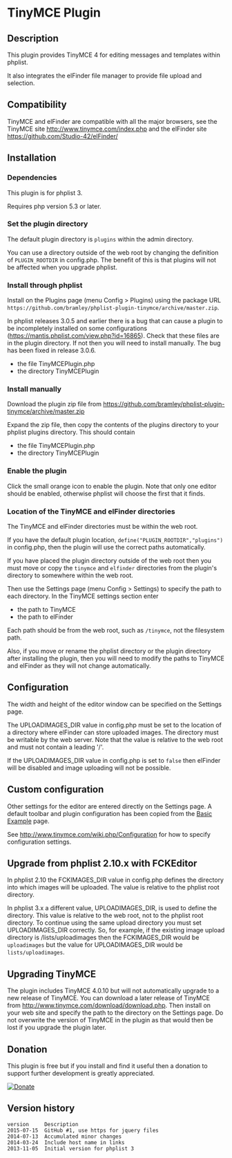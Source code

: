 # TinyMCE Plugin #

## Description ##
This plugin provides TinyMCE 4 for editing messages and templates within phplist. 

It also integrates the elFinder file manager to provide file upload and selection.
## Compatibility ###

TinyMCE and elFinder are compatible with all the major browsers, see the TinyMCE site <http://www.tinymce.com/index.php>
and the elFinder site <https://github.com/Studio-42/elFinder/>

## Installation ##

### Dependencies ###

This plugin is for phplist 3.

Requires php version 5.3 or later.

### Set the plugin directory ###
The default plugin directory is `plugins` within the admin directory.

You can use a directory outside of the web root by changing the definition of `PLUGIN_ROOTDIR` in config.php.
The benefit of this is that plugins will not be affected when you upgrade phplist.

### Install through phplist ###
Install on the Plugins page (menu Config > Plugins) using the package URL `https://github.com/bramley/phplist-plugin-tinymce/archive/master.zip`.

In phplist releases 3.0.5 and earlier there is a bug that can cause a plugin to be incompletely installed on some configurations (<https://mantis.phplist.com/view.php?id=16865>). 
Check that these files are in the plugin directory. If not then you will need to install manually. The bug has been fixed in release 3.0.6.

* the file TinyMCEPlugin.php
* the directory TinyMCEPlugin

### Install manually ###
Download the plugin zip file from <https://github.com/bramley/phplist-plugin-tinymce/archive/master.zip>

Expand the zip file, then copy the contents of the plugins directory to your phplist plugins directory.
This should contain

* the file TinyMCEPlugin.php
* the directory TinyMCEPlugin

### Enable the plugin ###
Click the small orange icon to enable the plugin. Note that only one editor should be enabled, otherwise phplist will choose the first
that it finds.

### Location of the TinyMCE and elFinder directories ###
The TinyMCE and elFinder directories must be within the web root. 

If you have the default plugin location, `define("PLUGIN_ROOTDIR","plugins")` in config.php, then the plugin will use the correct paths automatically.

If you have placed the plugin directory outside of the web root then you must move or copy the `tinymce` and `elfinder` directories from
the plugin's directory to somewhere within the web root.  

Then use the Settings page (menu Config > Settings) to specify the path to each directory.
In the TinyMCE settings section enter

* the path to TinyMCE
* the path to elFinder 

Each path should be from the web root, such as `/tinymce`, not the filesystem path.

Also, if you move or rename the phplist directory or the plugin directory after installing the plugin, then you will need
to modify the paths to TinyMCE and elFinder as they will not change automatically.

## Configuration ##
The width and height of the editor window can be specified on the Settings page.

The UPLOADIMAGES\_DIR value in config.php must be set to the location of a directory where elFinder can store uploaded images.
The directory must be writable by the web server. Note that the value is relative to the web root and must not contain a leading '/'.

If the UPLOADIMAGES\_DIR value in config.php is set to `false` then elFinder will be disabled and image uploading will not be possible.

## Custom configuration ##
Other settings for the editor are entered directly on the Settings page.
A default toolbar and plugin configuration has been copied from the <a href="http://www.tinymce.com/tryit/basic.php" target="_blank">Basic Example</a> page. 

See <http://www.tinymce.com/wiki.php/Configuration> for how to specify configuration settings.

## Upgrade from phplist 2.10.x with FCKEditor ##

In phplist 2.10 the FCKIMAGES_DIR value in config.php defines the directory into which images will be uploaded.
The value is relative to the phplist root directory.

In phplist 3.x a different value, UPLOADIMAGES\_DIR, is used to define the directory. This value is relative to the web root,
not to the phplist root directory. To continue using the same upload directory you must set UPLOADIMAGES\_DIR correctly.
So, for example, if the existing image upload directory is /lists/uploadimages then the FCKIMAGES\_DIR would be `uploadimages` but the 
value for UPLOADIMAGES\_DIR would be `lists/uploadimages`.

## Upgrading TinyMCE ##

The plugin includes TinyMCE 4.0.10 but will not automatically upgrade to a new release of TinyMCE.
You can download a later release of TinyMCE from <http://www.tinymce.com/download/download.php>. Then install on your web site and specify the path to the directory on the Settings page. Do not overwrite the version of TinyMCE in the plugin as that would then be lost if you upgrade the plugin later.

## Donation ##

This plugin is free but if you install and find it useful then a donation to support further development is greatly appreciated.

[![Donate](https://www.paypalobjects.com/en_US/i/btn/btn_donate_LG.gif)](https://www.paypal.com/cgi-bin/webscr?cmd=_s-xclick&hosted_button_id=W5GLX53WDM7T4)

## Version history ##

    version     Description
    2015-07-15  GitHub #1, use https for jquery files
    2014-07-13  Accumulated minor changes
    2014-03-24  Include host name in links
    2013-11-05  Initial version for phplist 3
